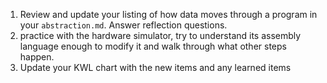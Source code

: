 1. Review and update your listing of how data moves through a program in your `abstraction.md`. Answer reflection questions.
1. practice with the hardware simulator, try to understand its assembly language enough to modify it and walk through what other steps happen.
1. Update your KWL chart with the new items and any learned items
```{index} abstraction.md
```
